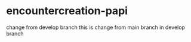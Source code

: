 # encountercreation-papi
change from develop branch
this is change from main branch
in develop branch

